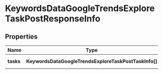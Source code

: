 # KeywordsDataGoogleTrendsExploreTaskPostResponseInfo

## Properties

| Name | Type | Description | Notes |
|------------ | ------------- | ------------- | -------------|
**tasks** | **KeywordsDataGoogleTrendsExploreTaskPostTaskInfo[]** | array of tasks |[optional]|